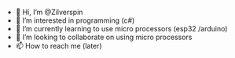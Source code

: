 - 👋 Hi, I’m @Zilverspin
- 👀 I’m interested in programming (c#)
- 🌱 I’m currently learning to use micro processors (esp32 /arduino)
- 💞️ I’m looking to collaborate on using micro processors
- 📫 How to reach me (later)

<!---
Zilverspin/Zilverspin is a ✨ special ✨ repository because its `README.md` (this file) appears on your GitHub profile.
You can click the Preview link to take a look at your changes.
--->
